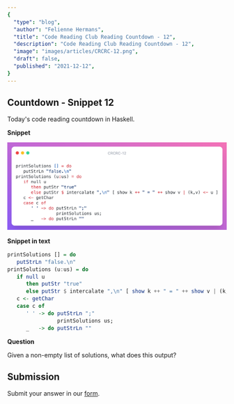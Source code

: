 ```yaml
---
{
  "type": "blog",
  "author": "Felienne Hermans",
  "title": "Code Reading Club Reading Countdown - 12",
  "description": "Code Reading Club Reading Countdown - 12",
  "image": "images/articles/CRCRC-12.png",
  "draft": false,
  "published": "2021-12-12",
}
---
```




## Countdown - Snippet 12

Today's code reading countdown in Haskell.

**Snippet**

![CRCRC-12](/images/articles/CRCRC-12.png)

**Snippet in text**

```haskell
printSolutions [] = do
   putStrLn "false.\n"
printSolutions (u:us) = do
   if null u
      then putStr "true"
      else putStr $ intercalate ",\n" [ show k ++ " = " ++ show v | (k,v) <- u ]
   c <- getChar
   case c of
      ' ' -> do putStrLn ";"
                printSolutions us;
      _   -> do putStrLn ""
```

**Question**

Given a non-empty list of solutions, what does this output?

## Submission

Submit your answer in our [form](https://forms.gle/241ak21gMu1fRada6).
